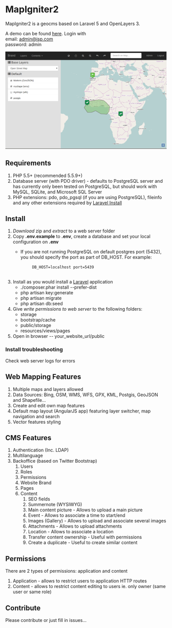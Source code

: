# MapIgniter2

MapIgniter2 is a geocms based on Laravel 5 and OpenLayers 3.  

A demo can be found [here](http://taviroquai.com/mapigniter2/public/).  Login with  
email: admin@isp.com  
password: admin  

![MapIgniter 2 Screenshot](public/assets/images/screenshot.png?raw=true "Screenshot")

## Requirements
1. PHP 5.5+ (recommended 5.5.9+)
2. Database server (with PDO driver) - defaults to PostgreSQL server and has currently only been tested on PostgreSQL, but should work with MySQL, SQLite, and Microsoft SQL Server
3. PHP extensions: pdo, pdo_pgsql (if you are using PostgreSQL), fileinfo and any other extensions required by [Laravel Install](http://laravel.com/docs/5.1#installation)

## Install

1. *Download* zip and *extract* to a web server folder
1. Copy **.env.example** to **.env**, create a database and set your local configuration on **.env**
   * If you are not running PostgreSQL on default postgres port (5432), you should specify the port
     as part of DB_HOST. For example:

      ```
           DB_HOST=localhost port=5439 
          
      ```
1. Install as you would install a [Laravel](http://laravel.com/) application
    * ./composer.phar install --prefer-dist
    * php artisan key:generate
    * php artisan migrate
    * php artisan db:seed
1. Give *write permissions to web server* to the following folders:
    * storage
    * bootstrap/cache
    * public/storage
    * resources/views/pages
1. Open in browser --  your_website_url/public 

### Install troubleshooting
Check web server logs for errors

## Web Mapping Features

1. Multiple maps and layers allowed
1. Data Sources: Bing, OSM, WMS, WFS, GPX, KML, Postgis, GeoJSON and Shapefile...
1. Create and edit own map features
1. Default map layout (AngularJS app) featuring layer switcher, map navigation and search
1. Vector features styling

## CMS Features

1. Authentication (Inc. LDAP)
1. Multilanguage
1. Backoffice (based on Twitter Bootstrap)
    1. Users
    1. Roles
    1. Permissions
    1. Website Brand
    1. Pages
    1. Content
        1. SEO fields
        1. Summernote (WYSIWYG)
        1. Main content picture - Allows to upload a main picture
        1. Event - Allows to associate a time to start/end
        1. Images (Gallery) - Allows to upload and associate several images
        1. Attachments - Allows to upload attachments
        1. Location - Allows to associate a location
        1. Transfer content ownership - Useful with permissions
        1. Create a duplicate - Useful to create similar content

## Permissions

There are 2 types of permissions: application and content

1. Application - allows to restrict users to application HTTP routes
2. Content - allows to restrict content editing to users ie. only owner (same user or same role)

## Contribute

Please contribute or just fill in issues...

